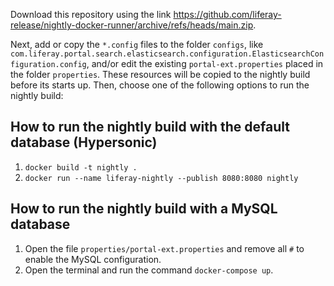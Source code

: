 Download this repository using the link https://github.com/liferay-release/nightly-docker-runner/archive/refs/heads/main.zip.

Next, add or copy the `*.config` files to the folder `configs`, like `com.liferay.portal.search.elasticsearch.configuration.ElasticsearchConfiguration.config`, and/or edit the existing `portal-ext.properties` placed in the folder `properties`. These resources will be copied to the nightly build before its starts up. Then, choose one of the following options to run the nightly build:

## How to run the nightly build with the default database (Hypersonic)

1. `docker build -t nightly .`
2. `docker run --name liferay-nightly --publish 8080:8080 nightly`

## How to run the nightly build with a MySQL database
 
1. Open the file `properties/portal-ext.properties` and remove all `#` to enable the MySQL configuration.
2. Open the terminal and run the command `docker-compose up`.